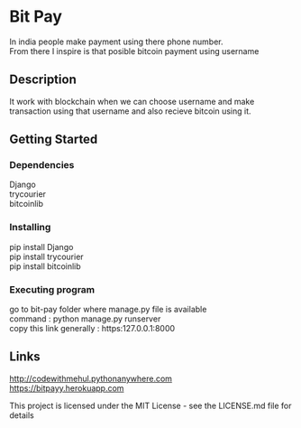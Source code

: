 # Bit Pay

In india people make payment using there phone number. <br>
From there I inspire is that posible bitcoin payment using username

## Description
It work with blockchain when we can choose username and make transaction using that username and also recieve bitcoin using it.

## Getting Started

### Dependencies
Django <br>
trycourier <br>
bitcoinlib <br>

### Installing
pip install Django <br>
pip install trycourier <br>
pip install bitcoinlib <br>

### Executing program
go to bit-pay folder where manage.py file is available  <br>
command : python manage.py runserver <br>
copy this link generally : https:127.0.0.1:8000

## Links
http://codewithmehul.pythonanywhere.com <br>
https://bitpayy.herokuapp.com <br>

This project is licensed under the MIT License - see the LICENSE.md file for details
